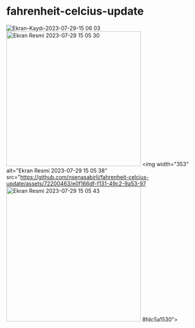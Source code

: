 # fahrenheit-celcius-update




![Ekran-Kaydı-2023-07-29-15 06 03](https://github.com/nsenasabirli/fahrenheit-celcius-update/assets/72200463/f66d7b2f-0ab1-4d5e-9147-f4c5f20433c3)
<img width="353" alt="Ekran Resmi 2023-07-29 15 05 30" src="https://github.com/nsenasabirli/fahrenheit-celcius-update/assets/72200463/eb15ea0c-4b1c-46c6-9d77-9f0a7f7a2bda">
<img width="353" alt="Ekran Resmi 2023-07-29 15 05 38" src="https://github.com/nsenasabirli/fahrenheit-celcius-update/assets/72200463/e0f166df-f131-49c2-9a53-97
<img width="353" alt="Ekran Resmi 2023-07-29 15 05 43" src="https://github.com/nsenasabirli/fahrenheit-celcius-update/assets/72200463/d8043e96-8784-4022-b182-9357f70f4cb3">
8fdc5a1530">
